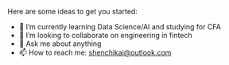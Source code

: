 Here are some ideas to get you started:

<!--
- 🔭 I’m currently working on 
-->
- 🌱 I’m currently learning Data Science/AI and studying for CFA
- 👯 I’m looking to collaborate on engineering in fintech
- 💬 Ask me about anything
- 📫 How to reach me: shenchikai@outlook.com
